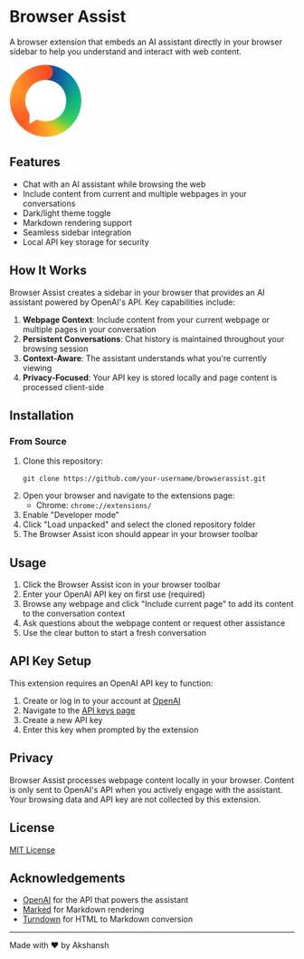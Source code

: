 # Browser Assist

A browser extension that embeds an AI assistant directly in your browser sidebar to help you understand and interact with web content.

![Browser Assist Logo](icons/generated-image-7.png)

## Features

- Chat with an AI assistant while browsing the web
- Include content from current and multiple webpages in your conversations
- Dark/light theme toggle
- Markdown rendering support
- Seamless sidebar integration
- Local API key storage for security

## How It Works

Browser Assist creates a sidebar in your browser that provides an AI assistant powered by OpenAI's API. Key capabilities include:

1. **Webpage Context**: Include content from your current webpage or multiple pages in your conversation
2. **Persistent Conversations**: Chat history is maintained throughout your browsing session
3. **Context-Aware**: The assistant understands what you're currently viewing
4. **Privacy-Focused**: Your API key is stored locally and page content is processed client-side

## Installation

### From Source

1. Clone this repository:
   ```
   git clone https://github.com/your-username/browserassist.git
   ```
2. Open your browser and navigate to the extensions page:
   - Chrome: `chrome://extensions/`
3. Enable "Developer mode"
4. Click "Load unpacked" and select the cloned repository folder
5. The Browser Assist icon should appear in your browser toolbar

## Usage

1. Click the Browser Assist icon in your browser toolbar
2. Enter your OpenAI API key on first use (required)
3. Browse any webpage and click "Include current page" to add its content to the conversation context
4. Ask questions about the webpage content or request other assistance
5. Use the clear button to start a fresh conversation

## API Key Setup

This extension requires an OpenAI API key to function:

1. Create or log in to your account at [OpenAI](https://openai.com/)
2. Navigate to the [API keys page](https://platform.openai.com/account/api-keys)
3. Create a new API key
4. Enter this key when prompted by the extension

## Privacy

Browser Assist processes webpage content locally in your browser. Content is only sent to OpenAI's API when you actively engage with the assistant. Your browsing data and API key are not collected by this extension.

## License

[MIT License](LICENSE)

## Acknowledgements

- [OpenAI](https://openai.com/) for the API that powers the assistant
- [Marked](https://marked.js.org/) for Markdown rendering
- [Turndown](https://github.com/mixmark-io/turndown) for HTML to Markdown conversion

---

Made with ❤️ by Akshansh